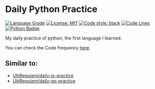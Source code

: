 # Daily Python Practice

[![Language Grade](https://img.shields.io/lgtm/grade/python/g/UltiRequiem/daily-python-practice.svg?logo=lgtm&logoWidth=18)](https://lgtm.com/projects/g/UltiRequiem/daily-python-practive/context:python)
[![License: MIT](https://black.readthedocs.io/en/stable/_static/license.svg)](https://github.com/UltiRequiem/daily-python-practice/blob/main/LICENSE)
[![Code style: black](https://img.shields.io/badge/code%20style-black-000000.svg)](https://github.com/UltiRequiem/daily-python-practice)
[![Code Lines](https://img.shields.io/tokei/lines/github.com/UltiRequiem/daily-python-practice?color=blue&label=Total%20Lines)](https://github.com/UltiRequiem/daily-python-practice)
[![Python Badge](https://img.shields.io/badge/Python%20is-Cool-1f425f.svg)](https://www.python.org)

My daily practice of python, the first language I learned.

You can check the Code frequency [here](https://github.com/UltiRequiem/daily-python-practice/graphs/code-frequency).

## Similar to:

- [UltiRequiem/daily-js-practice](https://github.com/UltiRequiem/daily-js-practice)
- [UltiRequiem/daily-go-practice](https://github.com/UltiRequiem/daily-go-practice)
